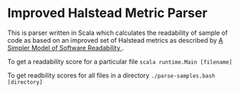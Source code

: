 # Improved Halstead Metric Parser

This is parser written in Scala which calculates the readability of sample of code as based on an improved set of Halstead metrics as described by [ A Simpler Model of Software Readability ]( http://macbeth.cs.ucdavis.edu/msr2011.pdf ).

To get a readability score for a particular file `scala runtime.Main [filename]`

To get readbility scores for all files in a directory `./parse-samples.bash [directory]`
